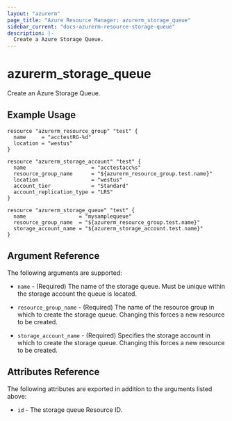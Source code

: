 ```yaml
---
layout: "azurerm"
page_title: "Azure Resource Manager: azurerm_storage_queue"
sidebar_current: "docs-azurerm-resource-storage-queue"
description: |-
  Create a Azure Storage Queue.
---
```


# azurerm_storage_queue

Create an Azure Storage Queue.

## Example Usage

```hcl
resource "azurerm_resource_group" "test" {
  name     = "acctestRG-%d"
  location = "westus"
}

resource "azurerm_storage_account" "test" {
  name                     = "acctestacc%s"
  resource_group_name      = "${azurerm_resource_group.test.name}"
  location                 = "westus"
  account_tier             = "Standard"
  account_replication_type = "LRS"
}

resource "azurerm_storage_queue" "test" {
  name                 = "mysamplequeue"
  resource_group_name  = "${azurerm_resource_group.test.name}"
  storage_account_name = "${azurerm_storage_account.test.name}"
}
```

## Argument Reference

The following arguments are supported:

* `name` - (Required) The name of the storage queue. Must be unique within the storage account the queue is located.

* `resource_group_name` - (Required) The name of the resource group in which to
    create the storage queue. Changing this forces a new resource to be created.

* `storage_account_name` - (Required) Specifies the storage account in which to create the storage queue.
 Changing this forces a new resource to be created.

## Attributes Reference

The following attributes are exported in addition to the arguments listed above:

* `id` - The storage queue Resource ID.
